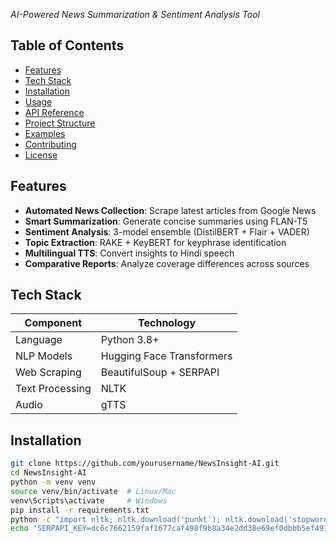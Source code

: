 *AI-Powered News Summarization & Sentiment Analysis Tool*

## Table of Contents
- [Features](#features-)
- [Tech Stack](#tech-stack-)
- [Installation](#installation-)
- [Usage](#usage-)
- [API Reference](#api-reference-)
- [Project Structure](#project-structure-)
- [Examples](#examples-)
- [Contributing](#contributing-)
- [License](#license-)

## Features 
- **Automated News Collection**: Scrape latest articles from Google News
- **Smart Summarization**: Generate concise summaries using FLAN-T5
- **Sentiment Analysis**: 3-model ensemble (DistilBERT + Flair + VADER)
- **Topic Extraction**: RAKE + KeyBERT for keyphrase identification
- **Multilingual TTS**: Convert insights to Hindi speech
- **Comparative Reports**: Analyze coverage differences across sources

## Tech Stack 
| Component | Technology |
|-----------|------------|
| Language | Python 3.8+ |
| NLP Models | Hugging Face Transformers |
| Web Scraping | BeautifulSoup + SERPAPI |
| Text Processing | NLTK |
| Audio | gTTS |

## Installation 
```bash
git clone https://github.com/yourusername/NewsInsight-AI.git
cd NewsInsight-AI
python -m venv venv
source venv/bin/activate  # Linux/Mac
venv\Scripts\activate     # Windows
pip install -r requirements.txt
python -c "import nltk; nltk.download('punkt'); nltk.download('stopwords')"
echo "SERPAPI_KEY=dc6c7662159faf1677caf498f9b8a34e2dd38e69ef0dbbb5ef491a42375dc0c5" > .env
